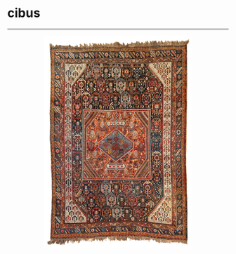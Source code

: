 <br /><br />
<br /><br />

# cibus
<hr />

<div align="center"><a href="img/rugs/9629.png"><img width="337" src="img/rugs/9629.jpg" /></a></div>
